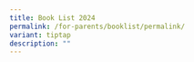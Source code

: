 ```yaml
---
title: Book List 2024
permalink: /for-parents/booklist/permalink/
variant: tiptap
description: ""
---
```

